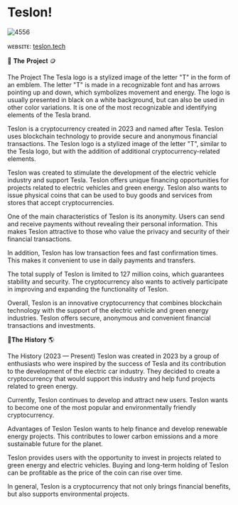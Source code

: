 # Teslon!
![4556](https://github.com/Teslonnet/Teslon/assets/142211890/bd28533d-91b6-4c7c-9e05-8b15082ff9a6)


ᴡᴇʙsɪᴛᴇ: [teslon.tech](https://teslon.tech)


 🔗 𝐓𝐡𝐞 𝐏𝐫𝐨𝐣𝐞𝐜𝐭 🪙

The Project
The Tesla logo is a stylized image of the letter "T" in the form of an emblem. The letter "T" is made in a recognizable font and has arrows pointing up and down, which symbolizes movement and energy. The logo is usually presented in black on a white background, but can also be used in other color variations. It is one of the most recognizable and identifying elements of the Tesla brand.

Teslon is a cryptocurrency created in 2023 and named after Tesla. Teslon uses blockchain technology to provide secure and anonymous financial transactions. The Teslon logo is a stylized image of the letter "T", similar to the Tesla logo, but with the addition of additional cryptocurrency-related elements.

Teslon was created to stimulate the development of the electric vehicle industry and support Tesla. Teslon offers unique financing opportunities for projects related to electric vehicles and green energy. Teslon also wants to issue physical coins that can be used to buy goods and services from stores that accept cryptocurrencies.

One of the main characteristics of Teslon is its anonymity. Users can send and receive payments without revealing their personal information. This makes Teslon attractive to those who value the privacy and security of their financial transactions.

In addition, Teslon has low transaction fees and fast confirmation times. This makes it convenient to use in daily payments and transfers.

The total supply of Teslon is limited to 127 million coins, which guarantees stability and security. The cryptocurrency also wants to actively participate in improving and expanding the functionality of Teslon.

Overall, Teslon is an innovative cryptocurrency that combines blockchain technology with the support of the electric vehicle and green energy industries. Teslon offers secure, anonymous and convenient financial transactions and investments.

🔗𝐓𝐡𝐞 𝐇𝐢𝐬𝐭𝐨𝐫𝐲 🌎

The History (2023 — Present)
Teslon was created in 2023 by a group of enthusiasts who were inspired by the success of Tesla and its contribution to the development of the electric car industry. They decided to create a cryptocurrency that would support this industry and help fund projects related to green energy.

Currently, Teslon continues to develop and attract new users. Teslon wants to become one of the most popular and environmentally friendly cryptocurrency.

Advantages of Teslon
Teslon wants to help finance and develop renewable energy projects. This contributes to lower carbon emissions and a more sustainable future for the planet.

Teslon provides users with the opportunity to invest in projects related to green energy and electric vehicles. Buying and long-term holding of Teslon can be profitable as the price of the coin can rise over time.

In general, Teslon is a cryptocurrency that not only brings financial benefits, but also supports environmental projects.
